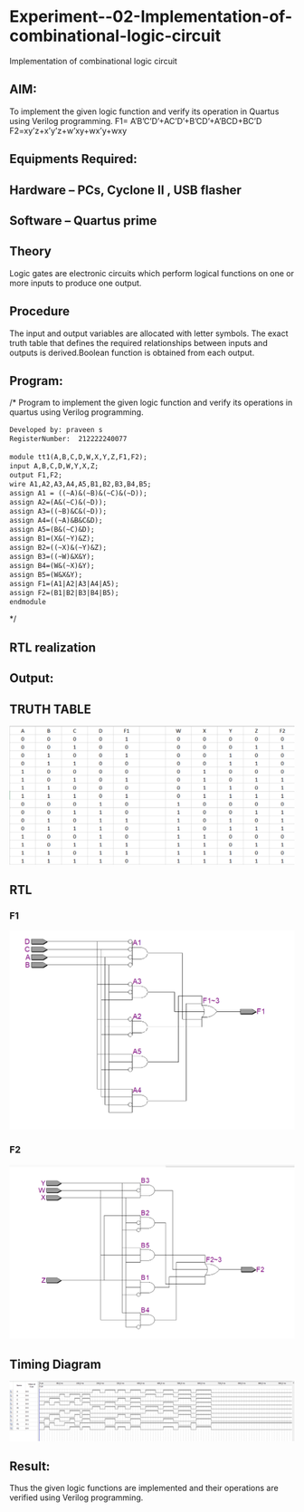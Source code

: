 # Experiment--02-Implementation-of-combinational-logic-circuit
Implementation of combinational logic circuit
 
## AIM:
To implement the given logic function and verify its operation in Quartus using Verilog programming. 
F1= A’B’C’D’+AC’D’+B’CD’+A’BCD+BC’D 
F2=xy’z+x’y’z+w’xy+wx’y+wxy

## Equipments Required:
## Hardware – PCs, Cyclone II , USB flasher
## Software – Quartus prime


## Theory
Logic gates are electronic circuits which perform logical functions on one or more inputs to produce one output. 

## Procedure
The input and output variables are allocated with letter symbols. The exact truth table that defines the required relationships between inputs and outputs is derived.Boolean function is obtained from each output.
## Program:
/*
Program to implement the given logic function and verify its operations in quartus using Verilog programming.
```
Developed by: praveen s
RegisterNumber:  212222240077

module tt1(A,B,C,D,W,X,Y,Z,F1,F2);
input A,B,C,D,W,Y,X,Z;
output F1,F2;
wire A1,A2,A3,A4,A5,B1,B2,B3,B4,B5;
assign A1 = ((~A)&(~B)&(~C)&(~D));
assign A2=(A&(~C)&(~D));
assign A3=((~B)&C&(~D));
assign A4=((~A)&B&C&D);
assign A5=(B&(~C)&D);
assign B1=(X&(~Y)&Z);
assign B2=((~X)&(~Y)&Z);
assign B3=((~W)&X&Y);
assign B4=(W&(~X)&Y);
assign B5=(W&X&Y);
assign F1=(A1|A2|A3|A4|A5);
assign F2=(B1|B2|B3|B4|B5);
endmodule
```
*/
## RTL realization

## Output:
## TRUTH TABLE
![IMG](s1.png)
## RTL
### F1
![img](r.png)

### F2
![img](rt.png)
## Timing Diagram
![img](w.png)
## Result:
Thus the given logic functions are implemented  and their operations are verified using Verilog programming.
